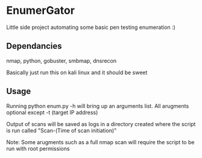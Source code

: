 # EnumerGator
Little side project automating some basic pen testing enumeration :)

## Dependancies
nmap, python, gobuster, smbmap, dnsrecon

Basically just run this on kali linux and it should be sweet

## Usage
Running python enum.py -h will bring up an arguments list.
All arugments optional except -t (target IP address)

Output of scans will be saved as logs in a directory created where the script is run called "Scan-(Time of scan initiation)"

Note: Some arugments such as a full nmap scan will require the script to be run with root permissions

